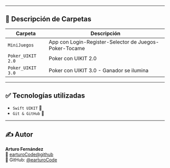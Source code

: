 

---

## 📌 Descripción de Carpetas

| Carpeta                  | Descripción                                                               |
|--------------------------|---------------------------------------------------------------------------|
| `MiniJuegos`            | App con Login-Register-Selector de Juegos-Poker-Tocame                   |
| `Poker_UIKIT 2.0`           | Poker con UIKIT 2.0                   |
| `Poker_UIKIT 3.0`            | Poker con UIKIT 3.0 - Ganador se ilumina                    |

---

## ✅ Tecnologías utilizadas

- `Swift UIKIT` 🧪
- `Git & GitHub` 🔧

---

## ✍️ Autor

**Arturo Fernández**  
📧 [earturoCode@github](mailto:earturoCode@github)  
💼 GitHub: [@earturoCode](https://github.com/earturoCode)


